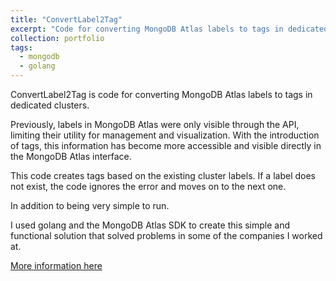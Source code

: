 ```yaml
---
title: "ConvertLabel2Tag"
excerpt: "Code for converting MongoDB Atlas labels to tags in dedicated clusters. <br/><img src='/images/golang-shirt-mongo.png'>"
collection: portfolio
tags:
  - mongodb
  - golang
---
```


ConvertLabel2Tag is code for converting MongoDB Atlas labels to tags in dedicated clusters. 

Previously, labels in MongoDB Atlas were only visible through the API, limiting their utility for management and visualization. With the introduction of tags, this information has become more accessible and visible directly in the MongoDB Atlas interface. 

This code creates tags based on the existing cluster labels. If a label does not exist, the code ignores the error and moves on to the next one.

In addition to being very simple to run.

I used golang and the MongoDB Atlas SDK to create this simple and functional solution that solved problems in some of the companies I worked at.

[More information here](https://github.com/SamuelMolling/convertLabel2Tag/tree/main)